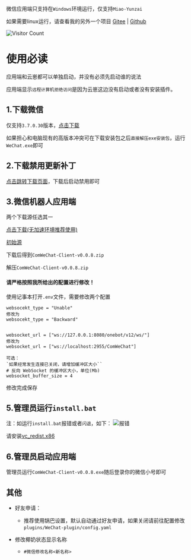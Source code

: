 微信应用端只支持在`Windows`环境运行，仅支持`Miao-Yunzai`

如果需要linux运行，请查看我的另外一个项目 [Gitee](https://gitee.com/Zyy955/WeChat-Web-plugin)  |  [Github](https://github.com/Zyy955/WeChat-Web-plugin)

 ![Visitor Count](https://profile-counter.glitch.me/Zyy955-Lain-plugin/count.svg)


# 使用必读

应用端和云崽都可以单独启动，并没有必须先启动谁的说法

应用端显示`远程计算机拒绝访问`是因为云崽这边没有启动或者没有安装插件。

## 1.下载微信
仅支持`3.7.0.30`版本，[点击下载](https://ghproxy.com/https://github.com/tom-snow/wechat-windows-versions/releases/download/v3.7.0.30/WeChatSetup-3.7.0.30.exe)

如果担心和电脑现有的高版本冲突可在下载安装包之后`直接解压exe安装包`，运行`WeChat.exe`即可

## 2.下载禁用更新补丁

[点击跳转下载页面](https://cup.lanzoui.com/pcwxnoupdate)，下载后启动禁用即可

## 3.微信机器人应用端

两个下载源任选其一

[点击下载(无加速环境推荐使用)](https://ghproxy.com/https://github.com/JustUndertaker/ComWeChatBotClient/releases/download/v0.0.8/ComWeChat-Client-v0.0.8.zip)

[初始源](https://github.com/JustUndertaker/ComWeChatBotClient/releases/v0.0.8)

下载后得到`ComWeChat-Client-v0.0.8.zip`

解压`ComWeChat-Client-v0.0.8.zip`

#### 请严格按照我所给出的配置进行修改！

使用记事本打开`.env`文件，需要修改两个配置
```
websocekt_type = "Unable"
修改为
websocekt_type = "Backward"


websocket_url = ["ws://127.0.0.1:8080/onebot/v12/ws/"]
修改为
websocket_url = ["ws://localhost:2955/ComWeChat"]

可选：
`如果经常发生连接已关闭，请增加缓冲区大小``
# 反向 WebSocket 的缓冲区大小，单位(Mb)
websocket_buffer_size = 4

```
修改完成保存


## 5.管理员运行`install.bat`

注：如运行`install.bat`报错或者`闪退`，如下：
![报错](https://user-images.githubusercontent.com/74231782/230714709-95faea89-ac18-44fb-a704-fb114c675800.png)

请安装[vc_redist.x86](https://download.microsoft.com/download/6/D/F/6DF3FF94-F7F9-4F0B-838C-A328D1A7D0EE/vc_redist.x86.exe)

## 6.管理员启动应用端

管理员运行`ComWeChat-Client-v0.0.8.exe`随后登录你的微信小号即可


## 其他

- 好友申请：
  - 推荐使用锅巴设置，默认自动通过好友申请，如果关闭请前往配置修改`plugins/WeChat-plugin/config.yaml`

- 修改椰奶状态显示名称
  - `#微信修改名称<新名称>`